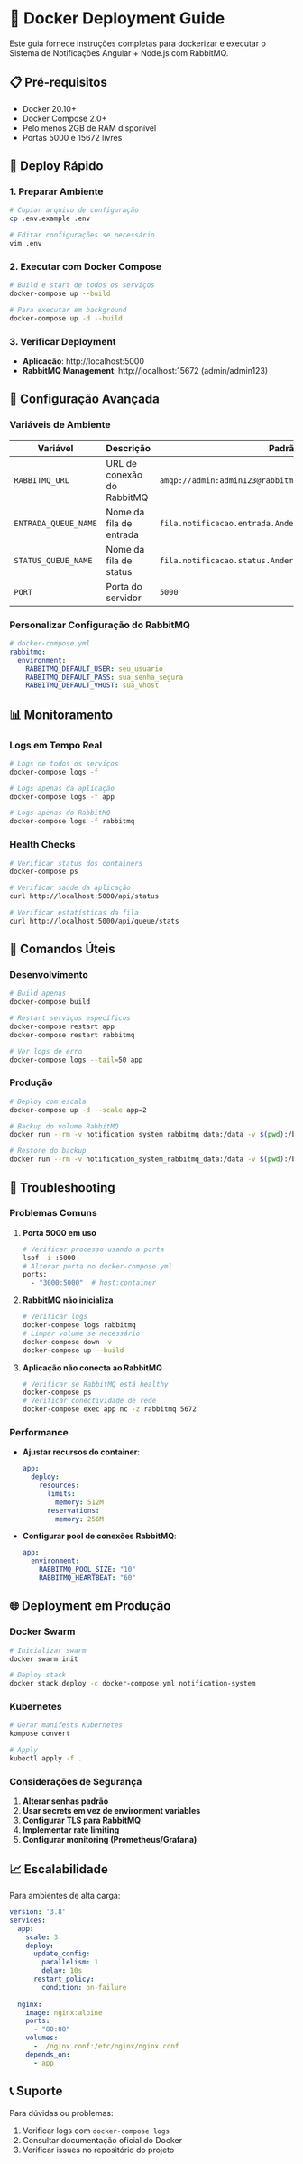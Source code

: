 # 🐳 Docker Deployment Guide

Este guia fornece instruções completas para dockerizar e executar o Sistema de Notificações Angular + Node.js com RabbitMQ.

## 📋 Pré-requisitos

- Docker 20.10+
- Docker Compose 2.0+
- Pelo menos 2GB de RAM disponível
- Portas 5000 e 15672 livres

## 🚀 Deploy Rápido

### 1. Preparar Ambiente
```bash
# Copiar arquivo de configuração
cp .env.example .env

# Editar configurações se necessário
vim .env
```

### 2. Executar com Docker Compose
```bash
# Build e start de todos os serviços
docker-compose up --build

# Para executar em background
docker-compose up -d --build
```

### 3. Verificar Deployment
- **Aplicação**: http://localhost:5000
- **RabbitMQ Management**: http://localhost:15672 (admin/admin123)

## 🔧 Configuração Avançada

### Variáveis de Ambiente

| Variável | Descrição | Padrão |
|----------|-----------|---------|
| `RABBITMQ_URL` | URL de conexão do RabbitMQ | `amqp://admin:admin123@rabbitmq:5672/notification_vhost` |
| `ENTRADA_QUEUE_NAME` | Nome da fila de entrada | `fila.notificacao.entrada.Anderson-Lima` |
| `STATUS_QUEUE_NAME` | Nome da fila de status | `fila.notificacao.status.Anderson-Lima` |
| `PORT` | Porta do servidor | `5000` |

### Personalizar Configuração do RabbitMQ

```yaml
# docker-compose.yml
rabbitmq:
  environment:
    RABBITMQ_DEFAULT_USER: seu_usuario
    RABBITMQ_DEFAULT_PASS: sua_senha_segura
    RABBITMQ_DEFAULT_VHOST: sua_vhost
```

## 📊 Monitoramento

### Logs em Tempo Real
```bash
# Logs de todos os serviços
docker-compose logs -f

# Logs apenas da aplicação
docker-compose logs -f app

# Logs apenas do RabbitMQ
docker-compose logs -f rabbitmq
```

### Health Checks
```bash
# Verificar status dos containers
docker-compose ps

# Verificar saúde da aplicação
curl http://localhost:5000/api/status

# Verificar estatísticas da fila
curl http://localhost:5000/api/queue/stats
```

## 🔄 Comandos Úteis

### Desenvolvimento
```bash
# Build apenas
docker-compose build

# Restart serviços específicos
docker-compose restart app
docker-compose restart rabbitmq

# Ver logs de erro
docker-compose logs --tail=50 app
```

### Produção
```bash
# Deploy com escala
docker-compose up -d --scale app=2

# Backup do volume RabbitMQ
docker run --rm -v notification_system_rabbitmq_data:/data -v $(pwd):/backup ubuntu tar czf /backup/rabbitmq_backup.tar.gz /data

# Restore do backup
docker run --rm -v notification_system_rabbitmq_data:/data -v $(pwd):/backup ubuntu tar xzf /backup/rabbitmq_backup.tar.gz -C /
```

## 🐛 Troubleshooting

### Problemas Comuns

1. **Porta 5000 em uso**
   ```bash
   # Verificar processo usando a porta
   lsof -i :5000
   # Alterar porta no docker-compose.yml
   ports:
     - "3000:5000"  # host:container
   ```

2. **RabbitMQ não inicializa**
   ```bash
   # Verificar logs
   docker-compose logs rabbitmq
   # Limpar volume se necessário
   docker-compose down -v
   docker-compose up --build
   ```

3. **Aplicação não conecta ao RabbitMQ**
   ```bash
   # Verificar se RabbitMQ está healthy
   docker-compose ps
   # Verificar conectividade de rede
   docker-compose exec app nc -z rabbitmq 5672
   ```

### Performance

- **Ajustar recursos do container**:
  ```yaml
  app:
    deploy:
      resources:
        limits:
          memory: 512M
        reservations:
          memory: 256M
  ```

- **Configurar pool de conexões RabbitMQ**:
  ```yaml
  app:
    environment:
      RABBITMQ_POOL_SIZE: "10"
      RABBITMQ_HEARTBEAT: "60"
  ```

## 🌐 Deployment em Produção

### Docker Swarm
```bash
# Inicializar swarm
docker swarm init

# Deploy stack
docker stack deploy -c docker-compose.yml notification-system
```

### Kubernetes
```bash
# Gerar manifests Kubernetes
kompose convert

# Apply
kubectl apply -f .
```

### Considerações de Segurança

1. **Alterar senhas padrão**
2. **Usar secrets em vez de environment variables**
3. **Configurar TLS para RabbitMQ**
4. **Implementar rate limiting**
5. **Configurar monitoring (Prometheus/Grafana)**

## 📈 Escalabilidade

Para ambientes de alta carga:

```yaml
version: '3.8'
services:
  app:
    scale: 3
    deploy:
      update_config:
        parallelism: 1
        delay: 10s
      restart_policy:
        condition: on-failure
  
  nginx:
    image: nginx:alpine
    ports:
      - "80:80"
    volumes:
      - ./nginx.conf:/etc/nginx/nginx.conf
    depends_on:
      - app
```

## 📞 Suporte

Para dúvidas ou problemas:
1. Verificar logs com `docker-compose logs`
2. Consultar documentação oficial do Docker
3. Verificar issues no repositório do projeto